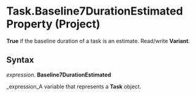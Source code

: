 
# Task.Baseline7DurationEstimated Property (Project)

 **True** if the baseline duration of a task is an estimate. Read/write **Variant**.


## Syntax

 _expression_. **Baseline7DurationEstimated**

 _expression_A variable that represents a  **Task** object.

